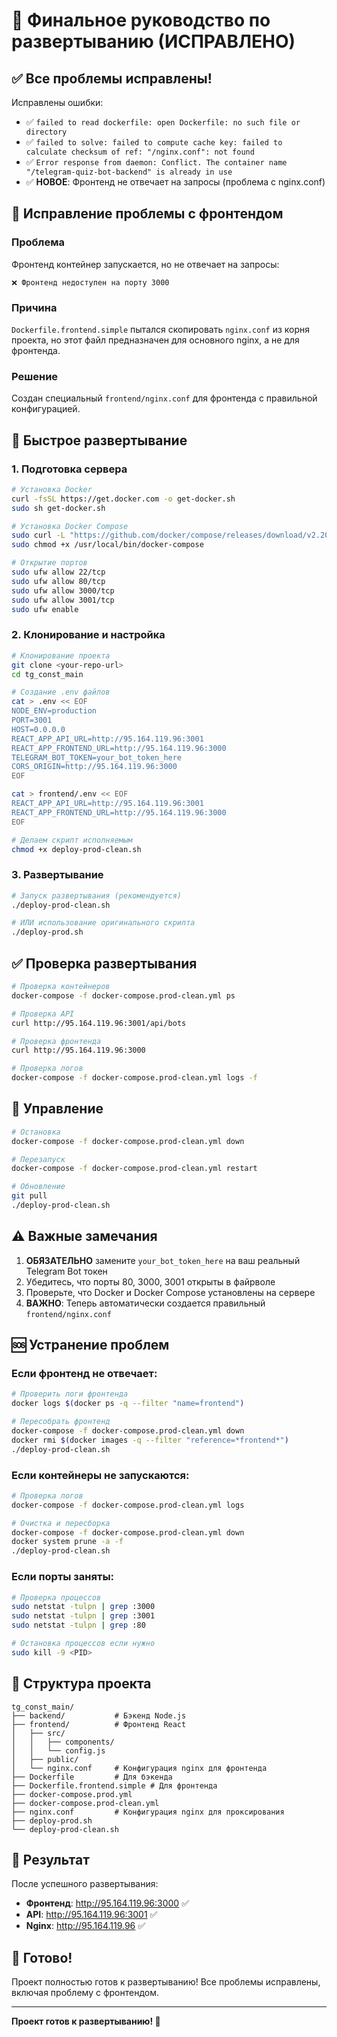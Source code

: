 # 🚀 Финальное руководство по развертыванию (ИСПРАВЛЕНО)

## ✅ Все проблемы исправлены!

Исправлены ошибки:
- ✅ `failed to read dockerfile: open Dockerfile: no such file or directory`
- ✅ `failed to solve: failed to compute cache key: failed to calculate checksum of ref: "/nginx.conf": not found`
- ✅ `Error response from daemon: Conflict. The container name "/telegram-quiz-bot-backend" is already in use`
- ✅ **НОВОЕ**: Фронтенд не отвечает на запросы (проблема с nginx.conf)

## 🔧 Исправление проблемы с фронтендом

### Проблема
Фронтенд контейнер запускается, но не отвечает на запросы:
```
❌ Фронтенд недоступен на порту 3000
```

### Причина
`Dockerfile.frontend.simple` пытался скопировать `nginx.conf` из корня проекта, но этот файл предназначен для основного nginx, а не для фронтенда.

### Решение
Создан специальный `frontend/nginx.conf` для фронтенда с правильной конфигурацией.

## 🚀 Быстрое развертывание

### 1. Подготовка сервера
```bash
# Установка Docker
curl -fsSL https://get.docker.com -o get-docker.sh
sudo sh get-docker.sh

# Установка Docker Compose
sudo curl -L "https://github.com/docker/compose/releases/download/v2.20.0/docker-compose-$(uname -s)-$(uname -m)" -o /usr/local/bin/docker-compose
sudo chmod +x /usr/local/bin/docker-compose

# Открытие портов
sudo ufw allow 22/tcp
sudo ufw allow 80/tcp
sudo ufw allow 3000/tcp
sudo ufw allow 3001/tcp
sudo ufw enable
```

### 2. Клонирование и настройка
```bash
# Клонирование проекта
git clone <your-repo-url>
cd tg_const_main

# Создание .env файлов
cat > .env << EOF
NODE_ENV=production
PORT=3001
HOST=0.0.0.0
REACT_APP_API_URL=http://95.164.119.96:3001
REACT_APP_FRONTEND_URL=http://95.164.119.96:3000
TELEGRAM_BOT_TOKEN=your_bot_token_here
CORS_ORIGIN=http://95.164.119.96:3000
EOF

cat > frontend/.env << EOF
REACT_APP_API_URL=http://95.164.119.96:3001
REACT_APP_FRONTEND_URL=http://95.164.119.96:3000
EOF

# Делаем скрипт исполняемым
chmod +x deploy-prod-clean.sh
```

### 3. Развертывание
```bash
# Запуск развертывания (рекомендуется)
./deploy-prod-clean.sh

# ИЛИ использование оригинального скрипта
./deploy-prod.sh
```

## ✅ Проверка развертывания

```bash
# Проверка контейнеров
docker-compose -f docker-compose.prod-clean.yml ps

# Проверка API
curl http://95.164.119.96:3001/api/bots

# Проверка фронтенда
curl http://95.164.119.96:3000

# Проверка логов
docker-compose -f docker-compose.prod-clean.yml logs -f
```

## 🔧 Управление

```bash
# Остановка
docker-compose -f docker-compose.prod-clean.yml down

# Перезапуск
docker-compose -f docker-compose.prod-clean.yml restart

# Обновление
git pull
./deploy-prod-clean.sh
```

## ⚠️ Важные замечания

1. **ОБЯЗАТЕЛЬНО** замените `your_bot_token_here` на ваш реальный Telegram Bot токен
2. Убедитесь, что порты 80, 3000, 3001 открыты в файрволе
3. Проверьте, что Docker и Docker Compose установлены на сервере
4. **ВАЖНО**: Теперь автоматически создается правильный `frontend/nginx.conf`

## 🆘 Устранение проблем

### Если фронтенд не отвечает:
```bash
# Проверить логи фронтенда
docker logs $(docker ps -q --filter "name=frontend")

# Пересобрать фронтенд
docker-compose -f docker-compose.prod-clean.yml down
docker rmi $(docker images -q --filter "reference=*frontend*")
./deploy-prod-clean.sh
```

### Если контейнеры не запускаются:
```bash
# Проверка логов
docker-compose -f docker-compose.prod-clean.yml logs

# Очистка и пересборка
docker-compose -f docker-compose.prod-clean.yml down
docker system prune -a -f
./deploy-prod-clean.sh
```

### Если порты заняты:
```bash
# Проверка процессов
sudo netstat -tulpn | grep :3000
sudo netstat -tulpn | grep :3001
sudo netstat -tulpn | grep :80

# Остановка процессов если нужно
sudo kill -9 <PID>
```

## 📁 Структура проекта

```
tg_const_main/
├── backend/           # Бэкенд Node.js
├── frontend/          # Фронтенд React
│   ├── src/
│   │   ├── components/
│   │   └── config.js
│   ├── public/
│   └── nginx.conf     # Конфигурация nginx для фронтенда
├── Dockerfile         # Для бэкенда
├── Dockerfile.frontend.simple # Для фронтенда
├── docker-compose.prod.yml
├── docker-compose.prod-clean.yml
├── nginx.conf         # Конфигурация nginx для проксирования
├── deploy-prod.sh
└── deploy-prod-clean.sh
```

## 🎯 Результат

После успешного развертывания:

- **Фронтенд**: http://95.164.119.96:3000 ✅
- **API**: http://95.164.119.96:3001 ✅
- **Nginx**: http://95.164.119.96 ✅

## 🎉 Готово!

Проект полностью готов к развертыванию! Все проблемы исправлены, включая проблему с фронтендом.

---

**Проект готов к развертыванию! 🚀** 